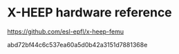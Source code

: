 # X-HEEP hardware reference

https://github.com/esl-epfl/x-heep-femu

abd72bf44c6c537ea60a5d0b42a3151d7881368e
